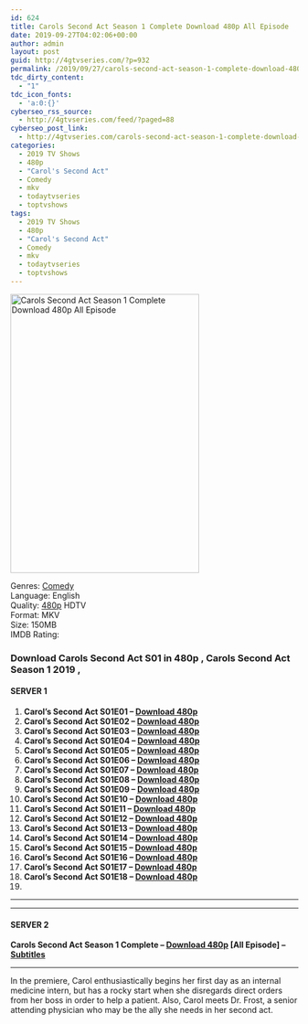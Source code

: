 ```yaml
---
id: 624
title: Carols Second Act Season 1 Complete Download 480p All Episode
date: 2019-09-27T04:02:06+00:00
author: admin
layout: post
guid: http://4gtvseries.com/?p=932
permalink: /2019/09/27/carols-second-act-season-1-complete-download-480p-all-episode-2/
tdc_dirty_content:
  - "1"
tdc_icon_fonts:
  - 'a:0:{}'
cyberseo_rss_source:
  - http://4gtvseries.com/feed/?paged=88
cyberseo_post_link:
  - http://4gtvseries.com/carols-second-act-season-1-complete-download-480p-all-episode/
categories:
  - 2019 TV Shows
  - 480p
  - "Carol's Second Act"
  - Comedy
  - mkv
  - todaytvseries
  - toptvshows
tags:
  - 2019 TV Shows
  - 480p
  - "Carol's Second Act"
  - Comedy
  - mkv
  - todaytvseries
  - toptvshows
---
```

<img loading="lazy" class="aligncenter" src="https://4.bp.blogspot.com/-Kw4NacRhdmQ/XY2GW2JFcMI/AAAAAAAAAAQ/PSh9-D7TnXoPvFeebMwLflaei7dfUZ2aQCK4BGAYYCw/s1600/Carols%2BSecond%2BAct%2BSeason%2B1.jpg" alt="Carols Second Act Season 1 Complete Download 480p All Episode" width="330" height="488" />

Genres:&nbsp;<a href="http://4gtvseries.com/tag/comedy/" data-wpel-link="internal">Comedy</a>  
Language: English  
Quality:&nbsp;<a href="http://4gtvseries.com/tag/480p/" data-wpel-link="internal">480p</a>&nbsp;HDTV  
Format: MKV  
Size: 150MB  
IMDB Rating:

### **Download Carols Second Act S01 in 480p , Carols Second Act Season 1 2019 ,&nbsp;**

#### <span><strong>SERVER 1</strong></span>

  1. **Carol’s Second Act S01E01 – <a href="http://slink.dl480p.xyz/bMJu" data-wpel-link="external" target="_blank" rel="nofollow external noopener noreferrer" class="wpel-icon-left"><i class="wpel-icon fa fa-download" aria-hidden="true"></i>Download 480p</a>**
  2. **Carol’s Second Act S01E02 – <a href="http://slink.dl480p.xyz/Ho3Pr" data-wpel-link="external" target="_blank" rel="nofollow external noopener noreferrer" class="wpel-icon-left"><i class="wpel-icon fa fa-download" aria-hidden="true"></i>Download 480p</a>**
  3. **Carol’s Second Act S01E03 – <a href="http://slink.dl480p.xyz/ieoohc" data-wpel-link="external" target="_blank" rel="nofollow external noopener noreferrer" class="wpel-icon-left"><i class="wpel-icon fa fa-download" aria-hidden="true"></i>Download 480p</a>**
  4. **Carol’s Second Act S01E04 – <a href="http://slink.dl480p.xyz/qlpmn" data-wpel-link="external" target="_blank" rel="nofollow external noopener noreferrer" class="wpel-icon-left"><i class="wpel-icon fa fa-download" aria-hidden="true"></i>Download 480p</a>**
  5. **Carol’s Second Act S01E05 – <a href="http://slink.dl480p.xyz/TnDY" data-wpel-link="external" target="_blank" rel="nofollow external noopener noreferrer" class="wpel-icon-left"><i class="wpel-icon fa fa-download" aria-hidden="true"></i>Download 480p</a>**
  6. **Carol’s Second Act S01E06 – <a href="http://slink.dl480p.xyz/abpa" data-wpel-link="external" target="_blank" rel="nofollow external noopener noreferrer" class="wpel-icon-left"><i class="wpel-icon fa fa-download" aria-hidden="true"></i>Download 480p</a>**
  7. **Carol’s Second Act S01E07 – <a href="http://slink.dl480p.xyz/PvsU" data-wpel-link="external" target="_blank" rel="nofollow external noopener noreferrer" class="wpel-icon-left"><i class="wpel-icon fa fa-download" aria-hidden="true"></i>Download 480p</a>**
  8. **Carol’s Second Act S01E08 – <a href="http://slink.dl480p.xyz/JaS1W" data-wpel-link="external" target="_blank" rel="nofollow external noopener noreferrer" class="wpel-icon-left"><i class="wpel-icon fa fa-download" aria-hidden="true"></i>Download 480p</a>**
  9. **Carol’s Second Act S01E09 – <a href="http://slink.dl480p.xyz/v2Il" data-wpel-link="external" target="_blank" rel="nofollow external noopener noreferrer" class="wpel-icon-left"><i class="wpel-icon fa fa-download" aria-hidden="true"></i>Download 480p</a>**
 10. **Carol’s Second Act S01E10 – <a href="http://slink.dl480p.xyz/uxHJ0o" data-wpel-link="external" target="_blank" rel="nofollow external noopener noreferrer" class="wpel-icon-left"><i class="wpel-icon fa fa-download" aria-hidden="true"></i>Download 480p</a>**
 11. **Carol’s Second Act S01E11 – <a href="http://slink.dl480p.xyz/7Oc4tz8" data-wpel-link="external" target="_blank" rel="nofollow external noopener noreferrer" class="wpel-icon-left"><i class="wpel-icon fa fa-download" aria-hidden="true"></i>Download 480p</a>**
 12. **Carol’s Second Act S01E12 – <a href="http://slink.dl480p.xyz/uE9nskdb" data-wpel-link="external" target="_blank" rel="nofollow external noopener noreferrer" class="wpel-icon-left"><i class="wpel-icon fa fa-download" aria-hidden="true"></i>Download 480p</a>**
 13. **Carol’s Second Act S01E13 – <a href="http://slink.dl480p.xyz/vGes" data-wpel-link="external" target="_blank" rel="nofollow external noopener noreferrer" class="wpel-icon-left"><i class="wpel-icon fa fa-download" aria-hidden="true"></i>Download 480p</a>**
 14. **Carol’s Second Act S01E14 – <a href="http://slink.dl480p.xyz/GulXmhRf" data-wpel-link="external" target="_blank" rel="nofollow external noopener noreferrer" class="wpel-icon-left"><i class="wpel-icon fa fa-download" aria-hidden="true"></i>Download 480p</a>**
 15. **Carol’s Second Act S01E15 – <a href="http://slink.dl480p.xyz/hCH6Q9WP" data-wpel-link="external" target="_blank" rel="nofollow external noopener noreferrer" class="wpel-icon-left"><i class="wpel-icon fa fa-download" aria-hidden="true"></i>Download 480p</a>**
 16. **Carol’s Second Act S01E16 – <a href="http://slink.dl480p.xyz/p8MFYP" data-wpel-link="external" target="_blank" rel="nofollow external noopener noreferrer" class="wpel-icon-left"><i class="wpel-icon fa fa-download" aria-hidden="true"></i>Download 480p</a>**
 17. **Carol’s Second Act S01E17 – <a href="http://slink.dl480p.xyz/wgE7j3" data-wpel-link="external" target="_blank" rel="nofollow external noopener noreferrer" class="wpel-icon-left"><i class="wpel-icon fa fa-download" aria-hidden="true"></i>Download 480p</a>**
 18. **Carol’s Second Act S01E18 – <a href="http://slink.dl480p.xyz/yt82LgS" data-wpel-link="external" target="_blank" rel="nofollow external noopener noreferrer" class="wpel-icon-left"><i class="wpel-icon fa fa-download" aria-hidden="true"></i>Download 480p</a>**
 19. 

* * *

* * *

#### <span><strong>SERVER 2</strong></span>

**Carols Second Act Season 1 Complete – <a href="http://dl480p.xyz/700/" data-wpel-link="external" target="_blank" rel="nofollow external noopener noreferrer" class="wpel-icon-left"><i class="wpel-icon fa fa-download" aria-hidden="true"></i>Download 480p</a> [All Episode] – <a href="https://subscene.com/subtitles/carols-second-act-first-season" data-wpel-link="external" target="_blank" rel="nofollow external noopener noreferrer" class="wpel-icon-left"><i class="wpel-icon fa fa-download" aria-hidden="true"></i>Subtitles</a>**

* * *

In the premiere, Carol enthusiastically begins her first day as an internal medicine intern, but has a rocky start when she disregards direct orders from her boss in order to help a patient. Also, Carol meets Dr. Frost, a senior attending physician who may be the ally she needs in her second act.

<div align="center">
</div>